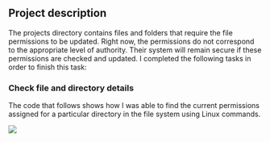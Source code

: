 ## Project description
The projects directory contains files and folders that require the file permissions to be updated. Right now, the permissions do not correspond to the appropriate level of authority. Their system will remain secure if these permissions are checked and updated. I completed the following tasks in order to finish this task:

### Check file and directory details 

The code that follows shows how I was able to find the current permissions assigned for a particular directory in the file system using Linux commands.

<img src="https://i.imgur.com/xoNnfMZ.png">
